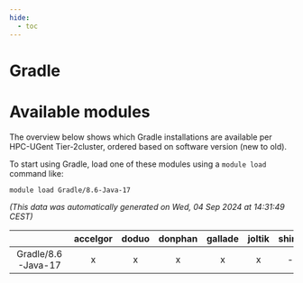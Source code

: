 ```yaml
---
hide:
  - toc
---
```


Gradle
======

# Available modules


The overview below shows which Gradle installations are available per HPC-UGent Tier-2cluster, ordered based on software version (new to old).

To start using Gradle, load one of these modules using a `module load` command like:

```shell
module load Gradle/8.6-Java-17
```

*(This data was automatically generated on Wed, 04 Sep 2024 at 14:31:49 CEST)*  

| |accelgor|doduo|donphan|gallade|joltik|shinx|skitty|
| :---: | :---: | :---: | :---: | :---: | :---: | :---: | :---: |
|Gradle/8.6-Java-17|x|x|x|x|x|-|x|
